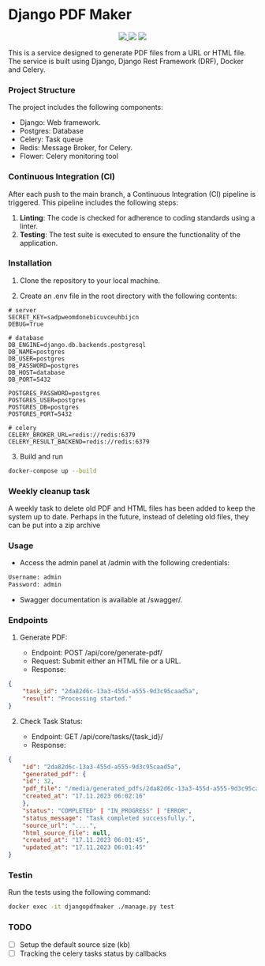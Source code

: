 # Django PDF Maker

<p align="center">
   <a href="https://github.com/nnnLik/djangopdfmaker/actions/workflows/django-tests.yaml">
        <img src="https://github.com/nnnLik/djangopdfmaker/actions/workflows/django-tests.yaml/badge.svg?branch=master">
    <a href="https://github.com/python/cpython">
     <img src="https://img.shields.io/badge/Python-3.11-FF1493.svg"></a>
    <a href="https://github.com/nnnLik/social_network-django">
        <img src="https://img.shields.io/github/repo-size/nnnLik/social_network-django"></a>
</p>

This is a service designed to generate PDF files from a URL or HTML file. The service is built using Django, Django Rest Framework (DRF), Docker and Celery.

### Project Structure

The project includes the following components:

* Django: Web framework.
* Postgres: Database
* Celery: Task queue
* Redis: Message Broker, for Celery.
* Flower: Celery monitoring tool

### Continuous Integration (CI)

After each push to the main branch, a Continuous Integration (CI) pipeline is triggered. This pipeline includes the following steps:

1. __Linting__: The code is checked for adherence to coding standards using a linter.
2. __Testing__: The test suite is executed to ensure the functionality of the application.

### Installation

1. Clone the repository to your local machine.

2. Create an .env file in the root directory with the following contents:
```
# server
SECRET_KEY=sadpweomdonebicuvceuhbijcn
DEBUG=True

# database
DB_ENGINE=django.db.backends.postgresql
DB_NAME=postgres
DB_USER=postgres
DB_PASSWORD=postgres
DB_HOST=database
DB_PORT=5432

POSTGRES_PASSWORD=postgres
POSTGRES_USER=postgres
POSTGRES_DB=postgres
POSTGRES_PORT=5432

# celery
CELERY_BROKER_URL=redis://redis:6379
CELERY_RESULT_BACKEND=redis://redis:6379
```

3. Build and run
```bash
docker-compose up --build
```

### Weekly cleanup task

A weekly task to delete old PDF and HTML files has been added to keep the system up to date. Perhaps in the future, instead of deleting old files, they can be put into a zip archive

### Usage

* Access the admin panel at /admin with the following credentials:
```bash
Username: admin
Password: admin
```

* Swagger documentation is available at /swagger/.

### Endpoints

1. Generate PDF:

    * Endpoint: POST /api/core/generate-pdf/
    * Request: Submit either an HTML file or a URL.
    * Response:


```json
{
    "task_id": "2da82d6c-13a3-455d-a555-9d3c95caad5a",
    "result": "Processing started."
}
```

2. Check Task Status:

    * Endpoint: GET /api/core/tasks/{task_id}/
    * Response:

```json
{
    "id": "2da82d6c-13a3-455d-a555-9d3c95caad5a",
    "generated_pdf": {
    "id": 32,
    "pdf_file": "/media/generated_pdfs/2da82d6c-13a3-455d-a555-9d3c95caad5a.pdf",
    "created_at": "17.11.2023 06:02:16"
    },
    "status": "COMPLETED" | "IN_PROGRESS" | "ERROR",
    "status_message": "Task completed successfully.",
    "source_url": "....",
    "html_source_file": null,
    "created_at": "17.11.2023 06:01:45",
    "updated_at": "17.11.2023 06:01:45"
}
```

### Testin

Run the tests using the following command:

```bash
docker exec -it djangopdfmaker ./manage.py test
```

### TODO
* [ ] Setup the default source size (kb)
* [ ] Tracking the celery tasks status by callbacks
